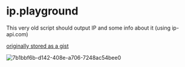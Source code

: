 # ip.playground
This very old script should output IP and some info about it (using ip-api.com)

[originally stored as a gist](https://gist.github.com/jusdepatate/17c601f73af1ee6d4b1e009d84bf1181)

![7b1bbf6b-d142-408e-a706-7248ac54bee0](https://user-images.githubusercontent.com/29034627/50759473-6363ea00-1265-11e9-8fe7-f3b905737450.jpeg)
